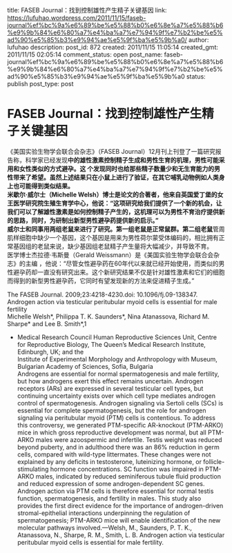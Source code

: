 title: FASEB Journal：找到控制雄性产生精子关键基因
link: https://lufuhao.wordpress.com/2011/11/15/faseb-journal%ef%bc%9a%e6%89%be%e5%88%b0%e6%8e%a7%e5%88%b6%e9%9b%84%e6%80%a7%e4%ba%a7%e7%94%9f%e7%b2%be%e5%ad%90%e5%85%b3%e9%94%ae%e5%9f%ba%e5%9b%a0/
author: lufuhao
description: 
post_id: 872
created: 2011/11/15 11:05:14
created_gmt: 2011/11/15 02:05:14
comment_status: open
post_name: faseb-journal%ef%bc%9a%e6%89%be%e5%88%b0%e6%8e%a7%e5%88%b6%e9%9b%84%e6%80%a7%e4%ba%a7%e7%94%9f%e7%b2%be%e5%ad%90%e5%85%b3%e9%94%ae%e5%9f%ba%e5%9b%a0
status: publish
post_type: post

# FASEB Journal：找到控制雄性产生精子关键基因

《美国实验生物学会联合会杂志》（FASEB Journal）12月刊上刊登了一篇研究报告称，科学家已经发现**中的雄性激素控制精子生成和男性生育的机理，男性可能采用和女性类似的方式避孕。这 个发现同时也给那些精子数量少和无生育能力的男性带来了希望。虽然上述结果只在小鼠上进行了验证，在其它哺乳动物例如人类身上也可能得到类似结果。  
米歇尔·威尔士（Michelle Welsh）博士是论文的合著者，他来自英国爱丁堡的女王医学研究院生殖生育学中心，他说：“这项研究给我们提供了一个新的机会，让我们可以了解雄性激素是如何控制精子产生的，这机理可以为男性不育治疗提供新的思路，同时，为研制出新型男性避孕药提供新的启示。”  
威尔士和同事用两组老鼠来进行了研究。第一组老鼠是正常鼠群。第二组老鼠**管周肌样细胞中缺少一个基因，这个基因是用来为男性荷尔蒙受体编码的，相比拥有正常基因组的老鼠来说，缺少基因组老鼠精子产生量将大幅减少，并导致不育。  
医学博士杰拉德·韦斯曼（Gerald Weissmann）是《美国实验生物学会联合会杂志》的主编 ，他说：“尽管女性避孕药在60年代以来就已经开始使用，而类似的男性避孕药却一直没有研究出来。这个新研究结果不仅是针对雄性激素和它们的细胞而得到的新型男性避孕药，它同时有望发现新的方法来促进精子生成。” 

The FASEB Journal. 2009;23:4218-4230.doi: 10.1096/fj.09-138347.  
Androgen action via testicular peritubular myoid cells is essential for male fertility  
Michelle Welsh*, Philippa T. K. Saunders*, Nina Atanassova, Richard M. Sharpe* and Lee B. Smith*,1  
* Medical Research Council Human Reproductive Sciences Unit, Centre for Reproductive Biology, The Queen’s Medical Research Institute, Edinburgh, UK; and the  
Institute of Experimental Morphology and Anthropology with Museum, Bulgarian Academy of Sciences, Sofia, Bulgaria  
Androgens are essential for normal spermatogenesis and male fertility, but how androgens exert this effect remains uncertain. Androgen receptors (ARs) are expressed in several testicular cell types, but continuing uncertainty exists over which cell type mediates androgen control of spermatogenesis. Androgen signaling via Sertoli cells (SCs) is essential for complete spermatogenesis, but the role for androgen signaling via peritubular myoid (PTM) cells is contentious. To address this controversy, we generated PTM-specific AR-knockout (PTM-ARKO) mice in which gross reproductive development was normal, but all PTM-ARKO males were azoospermic and infertile. Testis weight was reduced beyond puberty, and in adulthood there was an 86% reduction in germ cells, compared with wild-type littermates. These changes were not explained by any deficits in testosterone, luteinizing hormone, or follicle-stimulating hormone concentrations. SC function was impaired in PTM-ARKO males, indicated by reduced seminiferous tubule fluid production and reduced expression of some androgen-dependent SC genes. Androgen action via PTM cells is therefore essential for normal testis function, spermatogenesis, and fertility in males. This study also provides the first direct evidence for the importance of androgen-driven stromal-epithelial interactions underpinning the regulation of spermatogenesis; PTM-ARKO mice will enable identification of the new molecular pathways involved.—Welsh, M., Saunders, P. T. K., Atanassova, N., Sharpe, R. M., Smith, L. B. Androgen action via testicular peritubular myoid cells is essential for male fertility.